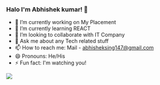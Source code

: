 ### Halo I'm Abhishek kumar! 👋


- 🔭 I’m currently working on My Placement
- 🌱 I’m currently learning REACT
- 👯 I’m looking to collaborate with IT Company 
- 💬 Ask me about any Tech related stuff 
- 📫 How to reach me: Mail - abhisheksing147@gmail.com
- 😄 Pronouns: He/His
- ⚡ Fun fact: I'm watching you!

<img src="https://github-readme-stats.vercel.app/api?username=Abhi1o&&show_icons=true&title_color=ffffff&icon_color=f50250&text_color=10eaae&bg_color=010409&">
